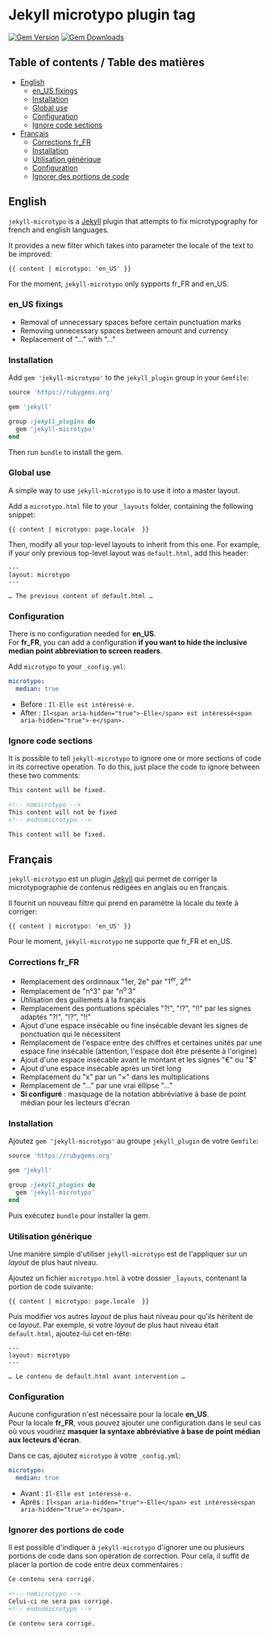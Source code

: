# Jekyll microtypo plugin tag

[![Gem Version](https://badge.fury.io/rb/jekyll-microtypo.svg)](https://badge.fury.io/rb/jekyll-microtypo)
[![Gem Downloads](https://img.shields.io/gem/dt/jekyll-microtypo.svg?style=flat)](http://rubygems.org/gems/jekyll-microtypo)

## Table of contents / Table des matières

- [English](#english)
  - [en_US fixings](#en_us-fixings)
  - [Installation](#installation)
  - [Global use](#global-use)
  - [Configuration](#configuration)
  - [Ignore code sections](#ignore-code-sections)
- [Français](#fran%C3%A7ais)
  - [Corrections fr_FR](#corrections-fr_fr)
  - [Installation](#installation-1)
  - [Utilisation générique](#utilisation-g%C3%A9n%C3%A9rique)
  - [Configuration](#configuration-1)
  - [Ignorer des portions de code](#ignorer-des-portions-de-code)

## English

`jekyll-microtypo` is a [Jekyll](http://jekyllrb.com/) plugin that attempts to fix microtypography for french and english languages.

It provides a new filter which takes into parameter the locale of the text to be improved:

```
{{ content | microtypo: 'en_US' }}
```

For the moment, `jekyll-microtypo` only sypports fr_FR and en_US.

### en_US fixings

- Removal of unnecessary spaces before certain punctuation marks
- Removing unnecessary spaces between amount and currency
- Replacement of "..." with "..."

### Installation

Add `gem 'jekyll-microtypo'` to the `jekyll_plugin` group in your `Gemfile`:

```ruby
source 'https://rubygems.org'

gem 'jekyll'

group :jekyll_plugins do
  gem 'jekyll-microtypo'
end
```

Then run `bundle` to install the gem.

### Global use

A simple way to use `jekyll-microtypo` is to use it into a master layout.

Add a `microtypo.html` file to your `_layouts` folder, containing the following snippet:

```liquid
{{ content | microtypo: page.locale  }}
```

Then, modify all your top-level layouts to inherit from this one. For example, if your only previous top-level layout was `default.html`, add this header:

```
---
layout: microtypo
---

… The previous content of default.html …
```

### Configuration

There is no configuration needed for **en_US**.  
For **fr_FR**, you can add a configuration **if you want to hide the inclusive median point abbreviation to screen readers**.

Add `microtypo` to your `_config.yml`:

```yaml
microtypo:
  median: true
```
* Before : `Il·Elle est intéressé·e.`
* After : `Il<span aria-hidden="true">·Elle</span> est intéressé<span aria-hidden="true">·e</span>.`

### Ignore code sections

It is possible to tell `jekyll-microtypo` to ignore one or more sections of code in its corrective operation. To do this, just place the code to ignore between these two comments:

```html
This content will be fixed.

<!-- nomicrotypo -->
This content will not be fixed
<!-- endnomicrotypo -->

This content will be fixed.
```

## Français

`jekyll-microtypo` est un plugin [Jekyll](http://jekyllrb.com/) qui permet de corriger la microtypographie de contenus rédigées en anglais ou en français.

Il fournit un nouveau filtre qui prend en paramètre la locale du texte à corriger:

```
{{ content | microtypo: 'en_US' }}
```

Pour le moment, `jekyll-microtypo` ne supporte que fr_FR et en_US.

### Corrections fr_FR

- Remplacement des ordinnaux "1er, 2e" par "1<sup>er</sup>, 2<sup>e</sup>"
- Remplacement de "n°3" par "n<sup>o</sup>&#8239;3"
- Utilisation des guillemets à la français
- Remplacement des pontuations spéciales "?!", "!?", "!!" par les signes adaptés "&#8264;", "&#8265;", "&#8252;"
- Ajout d'une espace insécable ou fine insécable devant les signes de ponctuation qui le nécessitent
- Remplacement de l'espace entre des chiffres et certaines unités par une espace fine insécable (attention, l'espace doit être présente à l'origine)
- Ajout d'une espace insécable avant le montant et les signes "€" ou "$"
- Ajout d'une espace insécable après un tiret long
- Remplacement du "x" par un "&times;" dans les multiplications
- Remplacement de "..." par une vrai éllipse "..."
- **Si configuré** : masquage de la notation abbréviative à base de point médian pour les lecteurs d'écran 

### Installation

Ajoutez `gem 'jekyll-microtypo'` au groupe `jekyll_plugin` de votre `Gemfile`:

```ruby
source 'https://rubygems.org'

gem 'jekyll'

group :jekyll_plugins do
  gem 'jekyll-microtypo'
end
```

Puis exécutez `bundle` pour installer la gem.

### Utilisation générique

Une manière simple d'utiliser `jekyll-microtypo` est de l'appliquer sur un *layout* de plus haut niveau.

Ajoutez un fichier `microtypo.html` à votre dossier `_layouts`, contenant la portion de code suivante:

```liquid
{{ content | microtypo: page.locale  }}
```

Puis modifier vos autres *layout* de plus haut niveau pour qu'ils héritent de ce *layout*. Par exemple, si votre *layout* de plus haut niveau était `default.html`, ajoutez-lui cet en-tête:

```
---
layout: microtypo
---

… Le contenu de default.html avant intervention …
```

### Configuration

Aucune configuration n'est nécessaire pour la locale **en_US**.  
Pour la locale **fr_FR**, vous pouvez ajouter une configuration dans le seul cas où vous voudriez **masquer la syntaxe abbréviative à base de point médian aux lecteurs d'écran**.

Dans ce cas, ajoutez `microtypo` à votre `_config.yml`:

```yaml
microtypo:
  median: true
```

* Avant : `Il·Elle est intéressé·e.`
* Après : `Il<span aria-hidden="true">·Elle</span> est intéressé<span aria-hidden="true">·e</span>.`

### Ignorer des portions de code

Il est possible d'indiquer à `jekyll-microtypo` d'ignorer une ou plusieurs portions de code dans son opération de correction. Pour cela, il suffit de placer la portion de code entre deux commentaires :

```html
Ce contenu sera corrigé.

<!-- nomicrotypo -->
Celui-ci ne sera pas corrigé.
<!-- endnomicrotypo -->

Ce contenu sera corrigé.
```